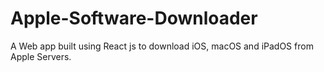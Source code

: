 # Apple-Software-Downloader
A Web app built using React js to download iOS, macOS and iPadOS from Apple Servers.
